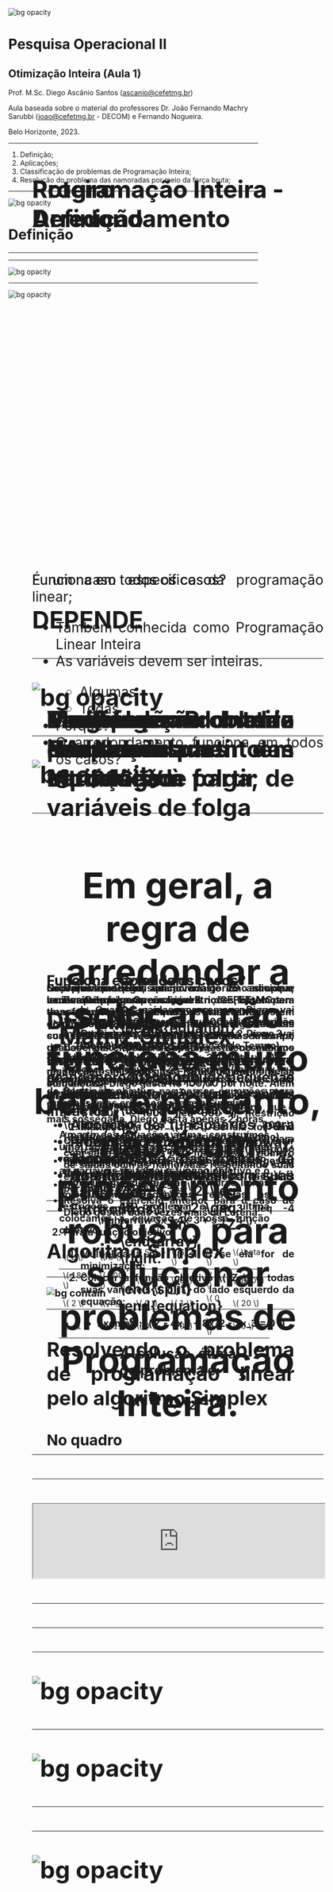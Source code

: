 <style>
  .cabecalho {
    position: absolute;
    top: 10%;
    margin-left: 5%;
    margin-right: 10%;
    font-size: 48px;
    font-weight: bold;
  }
  .conteudo {
    position: absolute;
    top: 30%;
    margin-left: 5%;
    margin-right: 10%;
    font-size: 28px;
    text-align: justify;
  }
  .small {
    font-size: 20px;
  }
  .tiny {
    font-size: 12px;
  }
  .bold {
    font-weight: bold;
  }
  .center {
    text-align: center;
  }
</style>

![bg opacity](./background.png)
# Pesquisa Operacional II
## Otimização Inteira (Aula 1)

Prof. M.Sc. Diego Ascânio Santos (ascanio@cefetmg.br)

Aula baseada sobre o material do professores Dr. João Fernando Machry Sarubbi (joao@cefetmg.br - DECOM) e Fernando Nogueira.

Belo Horizonte, 2023.

---
<div class="cabecalho">
Roteiro
</div>

1. Definição;
2. Aplicações;
3. Classificação de problemas de Programação Inteira;
4. Resolução do problema das namoradas por meio da força bruta;

---
![bg opacity](./background.png)
# Definição

---
<div class="cabecalho">
Programação Inteira - Definição
</div>
<div class="conteudo">
<!-- 
A Programação Inteira pode ser entendida como um caso específico da Programação Linear, onde as variáveis devem ser inteiras (ou ao menos, parte destas variáveis).
-->
É um caso específico da programação linear;

<ul>
  <li>Também conhecida como Programação Linear Inteira</li>
  <!-- Pois, -->
  <li>As variáveis devem ser inteiras.</li>
  <ul>
    <li>Algumas</li> <!-- Programação inteira mista -->
    <li>Todas</li> <!-- Programação inteira pura -->
  </ul>
  <li>Porquê?</li>
  <!-- Porquê você não sai com sua namorada 4,44 vezes alguns poderiam dizer -->
  <!-- Mas para resolver isso é muito fácil, basta aplicar o arredondamento. Porém, -->
  <li>O arredondamento funciona em todos os casos?</li>
</ul>
</div>

---
![bg opacity](./background.png)
<div class="cabecalho">
Programação Inteira - Arredondamento
</div>

<div class="conteudo">
Funciona em todos os casos?
</div>

---
![bg opacity](./background.png)
<div class="cabecalho">
Programação Inteira - Arredondamento
</div>

<div class="conteudo">
Funciona em todos os casos?
<br>
<br>
<span style="font-size: 48px; font-weight: bold;">
DEPENDE

---
![bg opacity](./background.png)
<div class="cabecalho">
Programação Inteira - Arredondamento
</div>

<div class="conteudo">
Funciona em todos os casos?
<br>
<br>
<span style="font-size: 48px; font-weight: bold;">
DEPENDE
</span>
<br>
<br>
Quando o problema envolve grandes magnitudes, o arredondamento não traz grandes impactos.
<ul>
  <li>Produção de carros da GM</li>
  <li>Alocação de passageiros da American Airlines</li>
</ul>
</div>

---
![bg opacity](./background.png)
<div class="cabecalho">
Programação Inteira - Arredondamento
</div>

<div class="conteudo">
Funciona em todos os casos?
<br>
<br>
<span style="font-size: 48px; font-weight: bold;">
DEPENDE
</span>
<br>
<br>
Entretanto, a mesma realidade não se reproduz em pequenas magnitudes.
<ul>
  <li>Alocação de funcionários para redes de <i>Fastfood</i> (Subway, Tacobell, etc.);</li>
  <li>Quantidade de saídas com suas namoradas;</li>
  <li>Entre outros</li>
</ul>
</div>

---

<h2 style="text-align: center"> Em geral, a regra de arredondar a solução não funciona muito bem, e portanto, não é um procedimento robusto para solucionar problemas de Programação Inteira. </h2>

---
<script src="https://polyfill.io/v3/polyfill.min.js?features=es6" scoped></script>
<script id="MathJax-script" async src="http://cdn.mathjax.org/mathjax/latest/MathJax.js?config=TeX-AMS-MML_HTMLorMML" scoped></script>
<script>
window.MathJax = {
  loader: {load: ['[tex]/ams']},
  tex: {packages: {'[+]': ['ams']}}
};
</script>
<div class="cabecalho">
Verificação
</div>

<div class="conteudo" style="margin-left: 30%; margin-right: 30%">
Considere:

$$
\begin{equation}
\begin{split}
\text{max}(21x_1 + 11x_2) \\

\text{Sujeito a: } \\

\left\{
    \begin{array}{lr}
        7x_1 + 4x_2 \leq 13\\
        x_1, x_2 \geq 0 \in Z
    \end{array}
\right.

\end{split}
\end{equation}
$$

A solução ótima do problema é:

$$ x_1 = 0, x_2 = 3 $$
<!-- Verificado por meio de força bruta -->
</div>

---
<iframe src="https://mybinder.org/v2/gh/DiegoAscanio/aula-4-PO-2/master?labpath=simplex_insuficiencias.ipynb" width=100% height=100% ></iframe>

---

---
<script src="https://polyfill.io/v3/polyfill.min.js?features=es6" scoped></script>
<script id="MathJax-script" async src="http://cdn.mathjax.org/mathjax/latest/MathJax.js?config=TeX-AMS-MML_HTMLorMML" scoped></script>
<div class="cabecalho">
Modelagem de problemas - Introdução
</div>
<div class="conteudo small">
<ul>
  <li>O que é modelo?</li>
  <!-- Um modelo é todo e qualquer tipo de abstração de um problema do mundo real para uma representação matemática capaz de ser solucionada para apresentar os resultados buscados -->
  <li>Porquê programação linear?</li>
  <ul>
    <li>Porquê usa-se de equações/inequações lineares da forma \(ax_1 + bx_2 + cx_3 + \delta  \leq 0\)</li>
  </ul>
  <li> Variáveis de decisão \((x_1, x_2, \cdots, x_n)\) </li>
  <!-- São as variáveis que queremos atribuir valores a elas de forma a maximizar ou minimizar nossa função objetivo -->
  <li> Funções objetivos \(Z = max/min(\alpha x_1 + \beta x_2 + \cdots + \mu x_n )\)</li>
  <!-- As funções que desejamos encontrar os valores máximos e mínimos dadas as restrições -->
  <li> Restrições \( \alpha x_1 + \beta x_2 \leq \Delta \), \( \gamma x_1 + \delta x_2 \geq E \) </li>
  <!-- Funções matemáticas que restringem nosso problema, também obitdas através de modelos, como por exemplo, dinheiro disponível, quantidade de horas, etc., através das quais, garantem que os valores de maximização e minimização sejam não-infinitos -->
</ul>
</div>

---
![bg opacity](./background.png)
<div class="cabecalho">
Exemplo - Problema das Namoradas
</div>
<div class="conteudo small">
<p>
O professor Diego, um jovem de 29 anos que leciona Pesquisa Operacional II no CEFET-MG tem duas namoradas: Lorena e Grazi. Diego tem disponível R$800,00 por semana para gastar com suas namoradas. Além disto, devido ao seu tempo de Docência ele está disposto gastar no máximo 20 horas por semana com ambas. Com a Lorena, muito custosa, Diego gasta R$180,00 por noite. Já com a Grazi, Diego gasta R$ 100,00 por noite. Além disto, Grazi é mais agitada. Cada saída com ela Diego gasta 4 horas. Quando sai com Lorena, que é mais sossegada, Diego gasta apenas 2 horas.
</p>
<p class="tiny">
<ul>
  <li>Quantas vezes por semana Diego deve sair com cada uma delas para maximizar o número de saídas com as namoradas respeitando suas exigências? Sabe-se que ele gosta das duas por igual.</li>
  <li>Resolva o exercício anterior para o caso de Diego gostar duas vezes mais da Lorena.</li>
</ul>
</p>
</div>

---
<script src="https://polyfill.io/v3/polyfill.min.js?features=es6" scoped></script>
<script id="MathJax-script" async src="http://cdn.mathjax.org/mathjax/latest/MathJax.js?config=TeX-AMS-MML_HTMLorMML" scoped></script>
![bg opacity](./background.png)
<div class="cabecalho">
Problema das Namoradas - Modelagem
</div>
<div class="conteudo small">
<ul>
  <li>Variáveis de Decisão</li>
  <ul>
    <li>L: Quantas saídas por semana Diego vai efetuar com a Lorena</li>
    <li>G: Quantas saídas por semana Diego vai efetuar com a Grazi</li>
  </ul>
  <li>Função Objetivo:</li>
  <ul>
    <li>\( Z = max(L + G) \)</li>
  </ul>
  <li>Restrições:</li>
  <ul>
    <li>\( 180L + 100G \leq 800 \) (Restrição monetária) </li>
    <li>\( 2L + 4G \leq 20 \) (Restrição de Tempo)</li>
    <li> L, G ∈ R
  </ul>
  <li>Função Objetivo para o caso de Diego gostar duas vezes mais da Lorena: </li>
  <ul>
     <li>\( Z = max(2L + G) \)
  </ul>
</ul>
</div>

---
<script src="https://polyfill.io/v3/polyfill.min.js?features=es6" scoped></script>
<script id="MathJax-script" async src="http://cdn.mathjax.org/mathjax/latest/MathJax.js?config=TeX-AMS-MML_HTMLorMML" scoped></script>
<div class="cabecalho">
Transformando inequações em equações à partir de variáveis de folga
</div>
<div class="conteudo small">
<p>Sabemos que para aplicar o algoritmo simplex, necessitamos criar variáveis de folga para transformarmos as inequações das restrições em equações lineares, capazes de serem resolvidas com técnicas de resolução de sistemas lineares, usadas pelo próprio simplex. Necessitamos também de padronizar todas as equações para a resolução. Iniciamos o procedimento pelas inequações: </p>
<p class="tiny">
<ol>
  <li> Para cada restrição \( i \) ∈ Restrições </li>
  <ol>
    <li>Multiplicá-la por \( -1 \) se ela for uma inequação de maior ou igual (\( \geq \)) para transformá-la em menor ou igual (\( \leq \));</li>
    <li>Adicionar uma variável de restrição \( s_i \) no lado esquerdo da equação e trocar \( {} \geq {} \) por \( {} = {} \) </li>
      <ul><li>Exemplo: \( 3x_1 + 4x_3 \leq -4 \rightarrow 3x_1 4x_3 + s_1 = 4 \)</li></ul>
  </ol>
  <li> Para a função objetivo: </li>
  <ol>
    <li>Multiplicá-la por \( -1 \) se ela for de minimização;</li>
    <li>Colocar a função objetivo \( Z \) e todas suas variáveis \( x_j \) do lado esquerdo da equação:</li>
    <ul><li>Exemplo: \( Z - 4x_1 + 8x_2 - 2x_3 = 0 \)</li></ul>
  </ol>
</ol>
</p>
</div>

---
<script src="https://polyfill.io/v3/polyfill.min.js?features=es6" scoped></script>
<script id="MathJax-script" async src="http://cdn.mathjax.org/mathjax/latest/MathJax.js?config=TeX-AMS-MML_HTMLorMML" scoped></script>
![bg opacity](./background.png)
<div class="cabecalho">
Montando a matriz Simplex à partir das variáveis de folga;
</div>
<div class="conteudo small">
<p>
No problema das namoradas, ao adicionar variáveis de folga às nossas restrições, obtemos:
</p>
<p class="tiny">
<ul>
    <li>\( 180L + 100G + S_1 = 800 \) (Restrição monetária) </li>
    <li>\( 2L + 4G + S_2 = 20 \) (Restrição de Tempo)</li>
    <li> \( L, G, S_1, S_2 \) ∈ R </li>
</ul>
</p>
<p>
Devemos expressar todas as variáveis de decisão, de folga e de objetivo nas nossas equações, para que possamos criar nossa tabela Simplex:
</p>
<p class="tiny">
<ul>
    <li>\( 180L + 100G + S_1 + 0S_2 + 0Z = 800 \) (Restrição monetária) </li>
    <li>\( 2L + 4G + 0S_1 + S_2 + 0Z = 20 \) (Restrição de Tempo)</li>
    <li>\( Z - L - G = 0 \) (Função Objetivo)</li>
    <li> \( Z, L, G, S_1, S_2 \) ∈ R</li>
</ul>
</p>

---
<div class="cabecalho">
Matriz Simplex
</div>
<div class="conteudo small">
<p>
A partir das equações acima, construímos uma tabela onde as colunas representam respectivamente: as variáveis de decisão, as variáveis de folga, a função objetivo e o termo independente. Nas primeiras linhas colocamos as equações relativas às restrições do problema e na última colocamos a equação de nossa função objetivo.
</p>
<p>
<table>
  <thead>
    <td>\( L \)</td><td>\( G \)</td><td>\( S_1 \)</td><td>\( S_2 \)</td><td>\( Z \)</td><td>\( \beta \)</td>
  </thead>
  <tr>
    <td>\( 180 \)</td><td>\( 100 \)</td><td>\( 1 \)</td><td>\( 0 \)</td><td>\( 0 \)</td><td>\( 800 \)</td>
  </tr>
  <tr>
    <td>\( 2 \)</td><td>\( 4 \)</td><td>\( 0 \)</td><td>\( 1 \)</td><td>\( 0 \)</td><td>\( 20 \)</td>
  </tr>
  <tr>
    <td>\( -1 \)</td><td>\( -1 \)</td><td>\( 0 \)</td><td>\( 0 \)</td><td>\( 1 \)</td><td>\( 0 \)</td>
  </tr>
</table>
</p>
</div>

---
# Algoritmo Simplex

---
![bg contain](./simplex.png)

---
# Resolvendo o problema de programação linear pelo algoritmo Simplex
## No quadro
